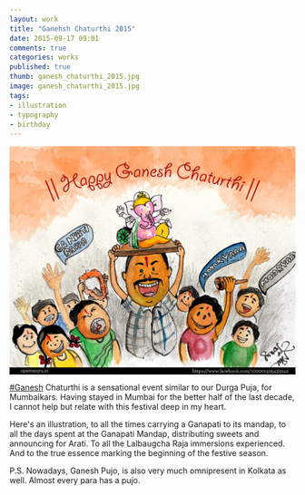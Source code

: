 ```yaml
---
layout: work
title: "Ganehsh Chaturthi 2015"
date: 2015-09-17 09:01
comments: true
categories: works
published: true
thumb: ganesh_chaturthi_2015.jpg
image: ganesh_chaturthi_2015.jpg
tags:
- illustration
- typography
- birthday
---
```


<img src="/images/works/ganesh_chaturthi_2015.jpg" align="middle"/>

[#Ganesh](https://www.facebook.com/hashtag/ganesh) Chaturthi is a sensational event similar to our Durga Puja, for Mumbaikars. Having stayed in Mumbai for the better half of the last decade, I cannot help but relate with this festival deep in my heart.

Here's an illustration, to all the times carrying a Ganapati to its mandap, to all the days spent at the Ganapati Mandap, distributing sweets and announcing for Arati. To all the Lalbaugcha Raja immersions experienced. And to the true essence marking the beginning of the festive season.

P.S. Nowadays, Ganesh Pujo, is also very much omnipresent in Kolkata as well. Almost every para has a pujo.